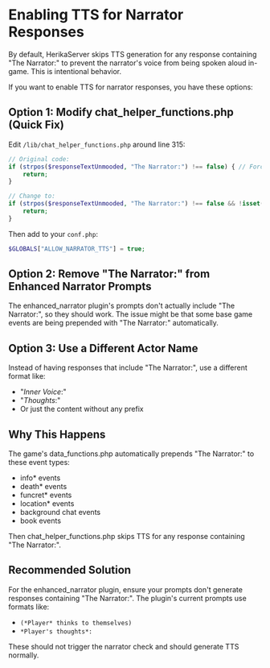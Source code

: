 # Enabling TTS for Narrator Responses

By default, HerikaServer skips TTS generation for any response containing "The Narrator:" to prevent the narrator's voice from being spoken aloud in-game. This is intentional behavior.

If you want to enable TTS for narrator responses, you have these options:

## Option 1: Modify chat_helper_functions.php (Quick Fix)

Edit `/lib/chat_helper_functions.php` around line 315:

```php
// Original code:
if (strpos($responseTextUnmooded, "The Narrator:") !== false) { // Force not impersonating the narrator.
    return;
}

// Change to:
if (strpos($responseTextUnmooded, "The Narrator:") !== false && !isset($GLOBALS["ALLOW_NARRATOR_TTS"])) {
    return;
}
```

Then add to your `conf.php`:
```php
$GLOBALS["ALLOW_NARRATOR_TTS"] = true;
```

## Option 2: Remove "The Narrator:" from Enhanced Narrator Prompts

The enhanced_narrator plugin's prompts don't actually include "The Narrator:", so they should work. The issue might be that some base game events are being prepended with "The Narrator:" automatically.

## Option 3: Use a Different Actor Name

Instead of having responses that include "The Narrator:", use a different format like:
- "*Inner Voice*:" 
- "*Thoughts*:"
- Or just the content without any prefix

## Why This Happens

The game's data_functions.php automatically prepends "The Narrator:" to these event types:
- info* events
- death* events  
- funcret* events
- location* events
- background chat events
- book events

Then chat_helper_functions.php skips TTS for any response containing "The Narrator:".

## Recommended Solution

For the enhanced_narrator plugin, ensure your prompts don't generate responses containing "The Narrator:". The plugin's current prompts use formats like:
- `(*Player* thinks to themselves)`
- `*Player's thoughts*:`

These should not trigger the narrator check and should generate TTS normally.